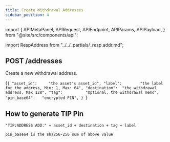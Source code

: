 ```yaml
---
title: Create Withdrawal Addresses
sidebar_position: 4
---
```


import {
  APIMetaPanel,
  APIRequest,
  APIEndpoint,
  APIParams,
  APIPayload,
} from "@site/src/components/api";

import RespAddress from "../../_partials/_resp.addr.md";

## POST /addresses

Create a new withdrawal address.

<APIEndpoint url="/addresses" />

<APIMetaPanel scope="Authorized" scopeNote="" />

<APIPayload>{`{
  "asset_id":     "the asset's asset_id",
  "label":        "the label for the address, Min: 1, Max: 64",
  "destination":  "the withdrawal address, Max 128",
  "tag":          "Optional, the withdrawal memo",
  "pin_base64":   "encrypted PIN",
}
`}</APIPayload>

## How to generate TIP Pin

```
"TIP:ADDRESS:ADD:" + asset_id + destination + tag + label

pin_base64 is the sha256-256 sum of above value
```

<APIRequest
  title="Create an ETH address"
  method="POST"
  url='/addresses --data &apos;{"asset_id":"43d61dcd-e413-450d-80b8-101d5e903357","label":"Jason ETH Address","pin":"nRF5OyFmO4REG6lcPk1jwKDJrENim791uLe+HH0g7EwQHXK9FgCMJl5RDKbeCNDW","destination":"0x86fa049857e0209aa7d9e616f7eb3b3b78ecfdb0", "tag": "", "label": ""}&apos;'
/>

<RespAddress />
